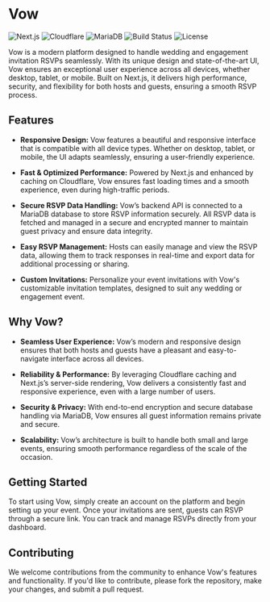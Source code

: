 # Vow

![Next.js](https://img.shields.io/badge/Framework-Next.JS-af52de.svg)
![Cloudflare](https://img.shields.io/badge/Caching-Cloudflare-orange.svg)
![MariaDB](https://img.shields.io/badge/Database-MariaDB-blue.svg)
![Build Status](https://img.shields.io/badge/build-passing-brightgreen.svg)
![License](https://img.shields.io/badge/license-MIT-blue.svg)

Vow is a modern platform designed to handle wedding and engagement invitation RSVPs seamlessly. With its unique design and state-of-the-art UI, Vow ensures an exceptional user experience across all devices, whether desktop, tablet, or mobile. Built on Next.js, it delivers high performance, security, and flexibility for both hosts and guests, ensuring a smooth RSVP process.

## Features

- **Responsive Design:** Vow features a beautiful and responsive interface that is compatible with all device types. Whether on desktop, tablet, or mobile, the UI adapts seamlessly, ensuring a user-friendly experience.

- **Fast & Optimized Performance:** Powered by Next.js and enhanced by caching on Cloudflare, Vow ensures fast loading times and a smooth experience, even during high-traffic periods.

- **Secure RSVP Data Handling:** Vow’s backend API is connected to a MariaDB database to store RSVP information securely. All RSVP data is fetched and managed in a secure and encrypted manner to maintain guest privacy and ensure data integrity.

- **Easy RSVP Management:** Hosts can easily manage and view the RSVP data, allowing them to track responses in real-time and export data for additional processing or sharing.

- **Custom Invitations:** Personalize your event invitations with Vow's customizable invitation templates, designed to suit any wedding or engagement event.

## Why Vow?

- **Seamless User Experience:** Vow’s modern and responsive design ensures that both hosts and guests have a pleasant and easy-to-navigate interface across all devices.

- **Reliability & Performance:** By leveraging Cloudflare caching and Next.js’s server-side rendering, Vow delivers a consistently fast and responsive experience, even with a large number of users.

- **Security & Privacy:** With end-to-end encryption and secure database handling via MariaDB, Vow ensures all guest information remains private and secure.

- **Scalability:** Vow’s architecture is built to handle both small and large events, ensuring smooth performance regardless of the scale of the occasion.

## Getting Started

To start using Vow, simply create an account on the platform and begin setting up your event. Once your invitations are sent, guests can RSVP through a secure link. You can track and manage RSVPs directly from your dashboard.

## Contributing

We welcome contributions from the community to enhance Vow's features and functionality. If you'd like to contribute, please fork the repository, make your changes, and submit a pull request.
